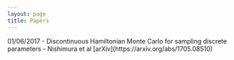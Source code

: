 ```yaml
---
layout: page
title: Papers
---
```


<p class="message">
	01/06/2017 - Discontinuous Hamiltonian Monte Carlo for sampling discrete parameters - Nishimura et al [arXiv](https://arxiv.org/abs/1705.08510)
</p>


